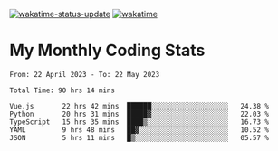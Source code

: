 [![wakatime-status-update](https://github.com/noopurphalak/noopurphalak/workflows/wakatime-status-update/badge.svg)](https://github.com/noopurphalak/noopurphalak/actions/workflows/main.yml)
[![wakatime](https://wakatime.com/badge/user/80ace140-ef40-4fdd-b8ed-f3be3d2e1aea.svg)](https://wakatime.com/@80ace140-ef40-4fdd-b8ed-f3be3d2e1aea)

# My Monthly Coding Stats

<!--START_SECTION:waka-->

```text
From: 22 April 2023 - To: 22 May 2023

Total Time: 90 hrs 14 mins

Vue.js       22 hrs 42 mins  ██████░░░░░░░░░░░░░░░░░░░   24.38 %
Python       20 hrs 31 mins  █████▓░░░░░░░░░░░░░░░░░░░   22.03 %
TypeScript   15 hrs 35 mins  ████▒░░░░░░░░░░░░░░░░░░░░   16.73 %
YAML         9 hrs 48 mins   ██▓░░░░░░░░░░░░░░░░░░░░░░   10.52 %
JSON         5 hrs 11 mins   █▒░░░░░░░░░░░░░░░░░░░░░░░   05.57 %
```

<!--END_SECTION:waka-->
